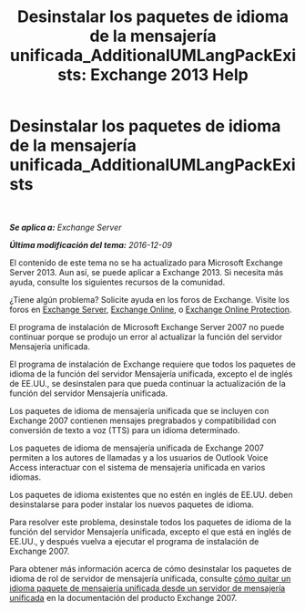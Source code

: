 ﻿---
title: 'Desinstalar los paquetes de idioma de la mensajería unificada_AdditionalUMLangPackExists: Exchange 2013 Help'
TOCTitle: Desinstalar los paquetes de idioma de la mensajería unificada_AdditionalUMLangPackExists
ms:assetid: 3a7e2621-0553-44f5-8029-c72fea25af3c
ms:mtpsurl: https://technet.microsoft.com/es-es/library/ms.exch.setupreadiness.additionalumlangpackexists(v=EXCHG.150)
ms:contentKeyID: 48268017
ms.date: 05/22/2018
mtps_version: v=EXCHG.150
ms.translationtype: MT
---

# Desinstalar los paquetes de idioma de la mensajería unificada\_AdditionalUMLangPackExists

 

_**Se aplica a:** Exchange Server_

_**Última modificación del tema:** 2016-12-09_

El contenido de este tema no se ha actualizado para Microsoft Exchange Server 2013. Aun así, se puede aplicar a Exchange 2013. Si necesita más ayuda, consulte los siguientes recursos de la comunidad.

¿Tiene algún problema? Solicite ayuda en los foros de Exchange. Visite los foros en [Exchange Server](https://go.microsoft.com/fwlink/p/?linkid=60612), [Exchange Online](https://go.microsoft.com/fwlink/p/?linkid=267542), o [Exchange Online Protection](https://go.microsoft.com/fwlink/p/?linkid=285351).

El programa de instalación de Microsoft Exchange Server 2007 no puede continuar porque se produjo un error al actualizar la función del servidor Mensajería unificada.

El programa de instalación de Exchange requiere que todos los paquetes de idioma de la función del servidor Mensajería unificada, excepto el de inglés de EE.UU., se desinstalen para que pueda continuar la actualización de la función del servidor Mensajería unificada.

Los paquetes de idioma de mensajería unificada que se incluyen con Exchange 2007 contienen mensajes pregrabados y compatibilidad con conversión de texto a voz (TTS) para un idioma determinado.

Los paquetes de idioma de mensajería unificada de Exchange 2007 permiten a los autores de llamadas y a los usuarios de Outlook Voice Access interactuar con el sistema de mensajería unificada en varios idiomas.

Los paquetes de idioma existentes que no estén en inglés de EE.UU. deben desinstalarse para poder instalar los nuevos paquetes de idioma.

Para resolver este problema, desinstale todos los paquetes de idioma de la función del servidor Mensajería unificada, excepto el que está en inglés de EE.UU., y después vuelva a ejecutar el programa de instalación de Exchange 2007.

Para obtener más información acerca de cómo desinstalar los paquetes de idioma de rol de servidor de mensajería unificada, consulte [cómo quitar un idioma paquete de mensajería unificada desde un servidor de mensajería unificada](https://go.microsoft.com/fwlink/?linkid=85973) en la documentación del producto Exchange 2007.

